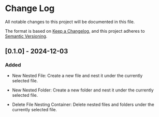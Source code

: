 # Change Log

All notable changes to this project will be documented in this file.

The format is based on [Keep a Changelog](https://keepachangelog.com/en/1.1.0/),
and this project adheres to [Semantic Versioning](https://semver.org/spec/v2.0.0.html).

## [0.1.0] - 2024-12-03

### Added

- New Nested File: Create a new file and nest it under the currently selected file.

- New Nested Folder: Create a new folder and nest it under the currently selected file.

- Delete File Nesting Container: Delete nested files and folders under the currently selected file.

